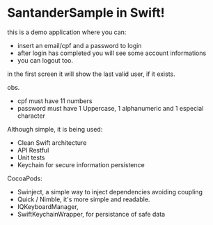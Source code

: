# SantanderSample in Swift!

this is a demo application where you can:
- insert an email/cpf and a password to login
- after login has completed you will see some account informations
- you can logout too.

in the first screen it will show the last valid user, if it exists.

obs.
- cpf must have 11 numbers 
- password must have 1 Uppercase, 1 alphanumeric and 1 especial character


Although simple, it is being used:
- Clean Swift architecture
- API Restful
- Unit tests
- Keychain for secure information persistence

CocoaPods:
- Swinject, a simple way to inject dependencies avoiding coupling
- Quick / Nimble, it's more simple and readable.
- IQKeyboardManager, 
- SwiftKeychainWrapper, for persistance of safe data
